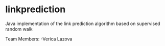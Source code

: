 linkprediction
==============

Java implementation of the link prediction algorithm based on supervised random walk

Team Members:
-Verica Lazova
